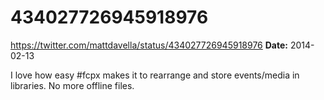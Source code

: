 # 434027726945918976
https://twitter.com/mattdavella/status/434027726945918976
**Date:** 2014-02-13

I love how easy #fcpx makes it to rearrange and store events/media in libraries. No more offline files.

